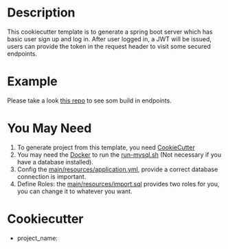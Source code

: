 # Description
This cookiecutter template is to generate a spring boot server which has basic user sign up and log in. After user logged in, a JWT will be issued, 
users can provide the token in the request header to visit some secured endpoints.

# Example
Please take a look [this repo](https://github.com/mchen81/springboot-auth-jwt) to see som build in endpoints. 

# You May Need
1. To generate project from this template, you need [CookieCutter](https://cookiecutter.readthedocs.io/en/1.7.2/)
2. You may need the [Docker](https://www.docker.com) to run the [run-mysql.sh](/%7B%7Bcookiecutter.project_name%7D%7D/run-mysql.sh) (Not necessary if you have a database installed).
3. Config the [main/resources/application.yml](/%7B%7Bcookiecutter.project_name%7D%7D/src/main/resources/application.yml), provide a correct database connection is important.
4. Define Roles: the [main/resources/import.sql](/%7B%7Bcookiecutter.project_name%7D%7D/src/main/resources/import.sql) provides two roles for you, you can change it to whatever you want.

# Cookiecutter
- project_name: 



